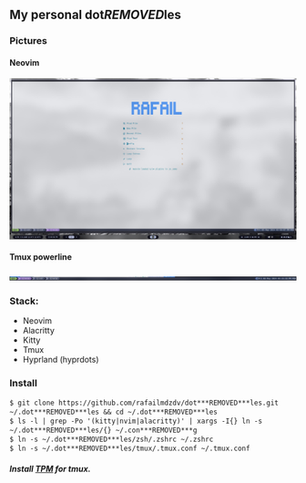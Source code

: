 ## My personal dot***REMOVED***les

### Pictures
#### Neovim
![Neovim](./assets/nvim.png)
#### Tmux powerline
![Tmux Powerline](./assets/tmux_powerline.png)

### Stack:

- Neovim
- Alacritty
- Kitty
- Tmux
- Hyprland (hyprdots)

### Install

```shell
$ git clone https://github.com/rafailmdzdv/dot***REMOVED***les.git ~/.dot***REMOVED***les && cd ~/.dot***REMOVED***les
$ ls -l | grep -Po '(kitty|nvim|alacritty)' | xargs -I{} ln -s ~/.dot***REMOVED***les/{} ~/.con***REMOVED***g
$ ln -s ~/.dot***REMOVED***les/zsh/.zshrc ~/.zshrc
$ ln -s ~/.dot***REMOVED***les/tmux/.tmux.conf ~/.tmux.conf
```

##### Install [TPM](https://github.com/tmux-plugins/tpm) for tmux.

